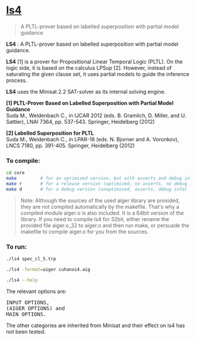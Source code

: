 # [ls4](#)

> A PLTL-prover based on labelled superposition with partial model guidance


**LS4** : A PLTL-prover based on labelled superposition with partial model guidance.

**LS4**  [1] is a prover for Propositional Linear Temporal Logic (PLTL). On the logic side, it is based on the calculus LPSup [2]. 
However, instead of saturating the given clause set, it uses partial models to guide the inference process.

**LS4** uses the Minisat 2.2 SAT-solver as its internal solving engine. 

**[1] PLTL-Prover Based on Labelled Superposition with Partial Model Guidance** <br>
Suda M., Weidenbach C., in IJCAR 2012 (eds. B. Gramlich, D. Miller, and U. Sattler), LNAI 7364, pp. 537-543. Springer, Heidelberg (2012) 

**[2] Labelled Superposition for PLTL** <br>
Suda M., Weidenbach C., in LPAR-18 (eds. N. Bjorner and A. Voronkov), LNCS 7180, pp. 391-405. Springer, Heidelberg (2012)

### To compile:

```bash
cd core
make         # for an optimized version, but with asserts and debug info
make r       # for a release version (optimized, no asserts, no debug info)
make d       # for a debug version (unoptimized, asserts, debug info)
````

> Note: Although the sources of the used aiger library are provided, they are not compiled automatically by the makefile. That's why  a compiled module aiger.o is also included. It is a 64bit version of the library. If you need to compile ls4 for 32bit, either rename the provided file aiger.o_32 to aiger.o and then run make, or persuade the makefile to compile aiger.o for you from the sources.

### To run:

```bash
./ls4 spec_cl_5.trp

./ls4 -format=aiger cuhanoi4.aig

./ls4 --help
```

The relevant options are:
<pre>
INPUT OPTIONS, 
(AIGER OPTIONS) and 
MAIN OPTIONS.
</pre>
The other categories are inherited from Minisat and their effect on ls4 has not been tested.
